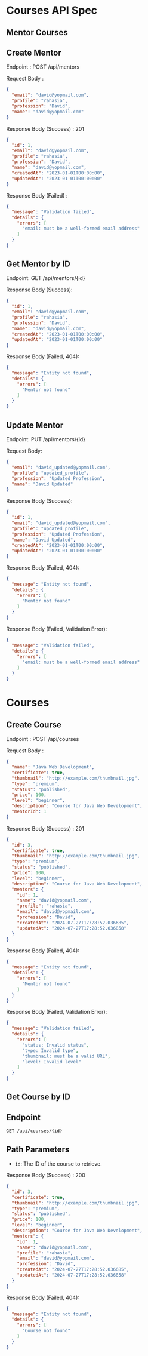# Courses API Spec

## Mentor Courses

## Create Mentor

Endpoint : POST /api/mentors

Request Body :

```json
{
  "email": "david@yopmail.com",
  "profile": "rahasia",
  "profession": "David",
  "name": "david@yopmail.com"
}
```

Response Body (Success) : 201

```json
{
  "id": 1,
  "email": "david@yopmail.com",
  "profile": "rahasia",
  "profession": "David",
  "name": "david@yopmail.com",
  "createdAt": "2023-01-01T00:00:00",
  "updatedAt": "2023-01-01T00:00:00"
}
```

Response Body (Failed) :

```json
{
  "message": "Validation failed",
  "details": {
    "errors": [
      "email: must be a well-formed email address"
    ]
  }
}
```

## Get Mentor by ID

Endpoint: GET /api/mentors/{id}

Response Body (Success):

```json
{
  "id": 1,
  "email": "david@yopmail.com",
  "profile": "rahasia",
  "profession": "David",
  "name": "david@yopmail.com",
  "createdAt": "2023-01-01T00:00:00",
  "updatedAt": "2023-01-01T00:00:00"
}
```

Response Body (Failed, 404):

```json
{
  "message": "Entity not found",
  "details": {
    "errors": [
      "Mentor not found"
    ]
  }
}
```

## Update Mentor

Endpoint: PUT /api/mentors/{id}

Request Body:

```json
{
  "email": "david_updated@yopmail.com",
  "profile": "updated_profile",
  "profession": "Updated Profession",
  "name": "David Updated"
}
```

Response Body (Success):

```json
{
  "id": 1,
  "email": "david_updated@yopmail.com",
  "profile": "updated_profile",
  "profession": "Updated Profession",
  "name": "David Updated",
  "createdAt": "2023-01-01T00:00:00",
  "updatedAt": "2023-01-01T00:00:00"
}
```

Response Body (Failed, 404):

```json
{
  "message": "Entity not found",
  "details": {
    "errors": [
      "Mentor not found"
    ]
  }
}
```

Response Body (Failed, Validation Error):
```json
{
  "message": "Validation failed",
  "details": {
    "errors": [
      "email: must be a well-formed email address"
    ]
  }
}
```
# Courses

## Create Course

Endpoint : POST /api/courses

Request Body :
```json
{
  "name": "Java Web Development",
  "certificate": true,
  "thumbnail": "http://example.com/thumbnail.jpg",
  "type": "premium",
  "status": "published",
  "price": 100,
  "level": "beginner",
  "description": "Course for Java Web Development",
  "mentorId": 1
}
```
Response Body (Success) : 201

```json
{
  "id": 3,
  "certificate": true,
  "thumbnail": "http://example.com/thumbnail.jpg",
  "type": "premium",
  "status": "published",
  "price": 100,
  "level": "beginner",
  "description": "Course for Java Web Development",
  "mentors": {
    "id": 1,
    "name": "david@yopmail.com",
    "profile": "rahasia",
    "email": "david@yopmail.com",
    "profession": "David",
    "createdAt": "2024-07-27T17:28:52.036685",
    "updatedAt": "2024-07-27T17:28:52.036858"
  }
}
```
Response Body (Failed, 404):

```json
{
  "message": "Entity not found",
  "details": {
    "errors": [
      "Mentor not found"
    ]
  }
}
```
Response Body (Failed, Validation Error):
```json
{
  "message": "Validation failed",
  "details": {
    "errors": [
      "status: Invalid status",
      "type: Invalid type",
      "thumbnail: must be a valid URL",
      "level: Invalid level"
    ]
  }
}
```
## Get Course by ID 

## Endpoint
`GET /api/courses/{id}`

## Path Parameters
- `id`: The ID of the course to retrieve.

Response Body (Success) : 200
```json
{
  "id": 3,
  "certificate": true,
  "thumbnail": "http://example.com/thumbnail.jpg",
  "type": "premium",
  "status": "published",
  "price": 100,
  "level": "beginner",
  "description": "Course for Java Web Development",
  "mentors": {
    "id": 1,
    "name": "david@yopmail.com",
    "profile": "rahasia",
    "email": "david@yopmail.com",
    "profession": "David",
    "createdAt": "2024-07-27T17:28:52.036685",
    "updatedAt": "2024-07-27T17:28:52.036858"
  }
}
```

Response Body (Failed, 404):

```json
{
  "message": "Entity not found",
  "details": {
    "errors": [
      "Course not found"
    ]
  }
}
```